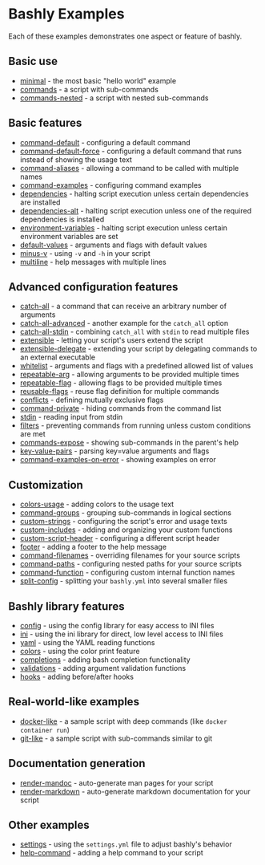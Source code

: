 # Bashly Examples

Each of these examples demonstrates one aspect or feature of bashly.

## Basic use

- [minimal](minimal#readme) - the most basic "hello world" example
- [commands](commands#readme) - a script with sub-commands
- [commands-nested](commands-nested#readme) - a script with nested sub-commands

## Basic features

- [command-default](command-default#readme) - configuring a default command
- [command-default-force](command-default-force#readme) - configuring a default command that runs instead of showing the usage text
- [command-aliases](command-aliases#readme) - allowing a command to be called with multiple names
- [command-examples](command-examples#readme) - configuring command examples
- [dependencies](dependencies#readme) - halting script execution unless certain dependencies are installed
- [dependencies-alt](dependencies-alt#readme) - halting script execution unless one of the required dependencies is installed
- [environment-variables](environment-variables#readme) - halting script execution unless certain environment variables are set
- [default-values](default-values#readme) - arguments and flags with default values
- [minus-v](minus-v#readme) - using `-v` and `-h` in your script
- [multiline](multiline#readme) - help messages with multiple lines

## Advanced configuration features

- [catch-all](catch-all#readme) - a command that can receive an arbitrary number of arguments
- [catch-all-advanced](catch-all-advanced#readme) - another example for the `catch_all` option
- [catch-all-stdin](catch-all-stdin#readme) - combining `catch_all` with `stdin` to read multiple files
- [extensible](extensible#readme) - letting your script's users extend the script
- [extensible-delegate](extensible-delegate#readme) - extending your script by delegating commands to an external executable
- [whitelist](whitelist#readme) - arguments and flags with a predefined allowed list of values
- [repeatable-arg](repeatable-arg#readme) - allowing arguments to be provided multiple times
- [repeatable-flag](repeatable-flag#readme) - allowing flags to be provided multiple times
- [reusable-flags](reusable-flags#readme) - reuse flag definition for multiple commands
- [conflicts](conflicts#readme) - defining mutually exclusive flags
- [command-private](command-private#readme) - hiding commands from the command list
- [stdin](stdin#readme) - reading input from stdin
- [filters](filters#readme) - preventing commands from running unless custom conditions are met
- [commands-expose](commands-expose#readme) - showing sub-commands in the parent's help
- [key-value-pairs](key-value-pairs#readme) - parsing key=value arguments and flags
- [command-examples-on-error](command-examples-on-error#readme) - showing examples on error

## Customization

- [colors-usage](colors-usage#readme) - adding colors to the usage text
- [command-groups](command-groups#readme) - grouping sub-commands in logical sections
- [custom-strings](custom-strings#readme) - configuring the script's error and usage texts
- [custom-includes](custom-includes#readme) - adding and organizing your custom functions
- [custom-script-header](custom-script-header#readme) - configuring a different script header
- [footer](footer#readme) - adding a footer to the help message
- [command-filenames](command-filenames#readme) - overriding filenames for your source scripts
- [command-paths](command-paths#readme) - configuring nested paths for your source scripts
- [command-function](command-function#readme) - configuring custom internal function names
- [split-config](split-config#readme) - splitting your `bashly.yml` into several smaller files

## Bashly library features

- [config](config#readme) - using the config library for easy access to INI files
- [ini](ini#readme) - using the ini library for direct, low level access to INI files
- [yaml](yaml#readme) - using the YAML reading functions
- [colors](colors#readme) - using the color print feature
- [completions](completions#readme) - adding bash completion functionality
- [validations](validations#readme) - adding argument validation functions
- [hooks](hooks#readme) - adding before/after hooks

## Real-world-like examples

- [docker-like](docker-like#readme) - a sample script with deep commands (like `docker container run`)
- [git-like](git-like#readme) - a sample script with sub-commands similar to git

## Documentation generation

- [render-mandoc](render-mandoc#readme) - auto-generate man pages for your script
- [render-markdown](render-markdown#readme) - auto-generate markdown documentation for your script

## Other examples

- [settings](settings#readme) - using the `settings.yml` file to adjust bashly's behavior
- [help-command](help-command#readme) - adding a help command to your script
